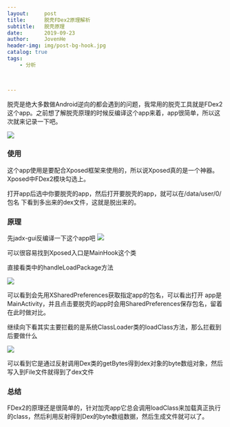 ```yaml
---
layout:     post
title:      脱壳FDex2原理解析
subtitle:   脱壳原理
date:       2019-09-23
author:     JovenHe
header-img: img/post-bg-hook.jpg
catalog: true
tags:
    - 分析
    


---
```


脱壳是绝大多数做Android逆向的都会遇到的问题，我常用的脱壳工具就是FDex2这个app。之前想了解脱壳原理的时候反编译这个app来着，app很简单，所以这次就来记录一下吧。

<a href="https://sm.ms/image/une8FhcMwByHdUT" target="_blank"><img src="https://i.loli.net/2019/09/23/une8FhcMwByHdUT.png" /></a>

### 使用

这个app使用是要配合Xposed框架来使用的，所以说Xposed真的是一个神器。Xposed中FDex2模块勾选上。

打开app后选中你要脱壳的app，然后打开要脱壳的app，就可以在/data/user/0/包名 下看到多出来的dex文件，这就是脱出来的。

### 原理

先jadx-gui反编译一下这个app吧
<a href="https://sm.ms/image/oMZWfzG8sKEjq6m" target="_blank"><img src="https://i.loli.net/2019/09/23/oMZWfzG8sKEjq6m.png" /></a>

可以很容易找到Xposed入口是MainHook这个类

直接看类中的handleLoadPackage方法

<a href="https://sm.ms/image/feFtyG7S4o85xNQ" target="_blank"><img src="https://i.loli.net/2019/09/23/feFtyG7S4o85xNQ.png" ></a>

可以看到会先用XSharedPreferences获取指定app的包名，可以看出打开 app是MainActivity，并且点击要脱壳的app时会用SharedPreferences保存包名，留着在此时做对比。

继续向下看其实主要拦截的是系统ClassLoader类的loadClass方法，那么拦截到后要做什么

<a href="https://sm.ms/image/uq6IiFVaMvkKtHb" target="_blank"><img src="https://i.loli.net/2019/09/23/uq6IiFVaMvkKtHb.png" ></a>

可以看到它是通过反射调用Dex类的getBytes得到dex对象的byte数组对象，然后写入到File文件就得到了dex文件

### 总结

FDex2的原理还是很简单的，针对加壳app它总会调用loadClass来加载真正执行的class，然后利用反射得到Dex的byte数组数据，然后生成文件就可以了。